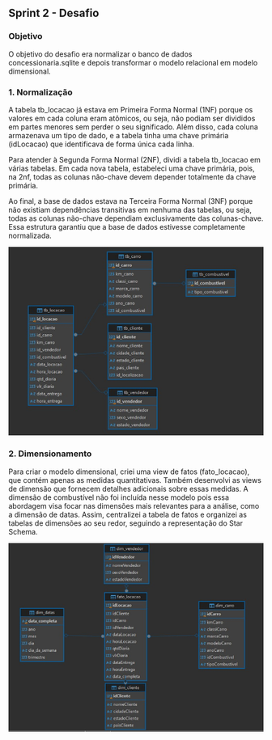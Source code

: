 ##   Sprint 2 - Desafio 

### Objetivo
O objetivo do desafio era normalizar o banco de dados concessionaria.sqlite e depois transformar o modelo relacional em modelo dimensional.

### 1. Normalização
<p> A tabela tb_locacao já estava em Primeira Forma Normal (1NF) porque os valores em cada coluna eram atômicos, ou seja, não podiam ser divididos em partes menores sem perder o seu significado. Além disso, cada coluna armazenava um tipo de dado, e a tabela tinha uma chave primária (idLocacao) que identificava de forma única cada linha.

Para atender à Segunda Forma Normal (2NF), dividi a tabela tb_locacao em várias tabelas. Em cada nova tabela, estabeleci uma chave primária, pois, na 2nf, todas as colunas não-chave devem depender totalmente da chave primária.

Ao final, a base de dados estava na Terceira Forma Normal (3NF) porque não existiam dependências transitivas em nenhuma das tabelas, ou seja, todas as colunas não-chave dependiam exclusivamente das colunas-chave. Essa estrutura garantiu que a base de dados estivesse completamente normalizada. </p>

 ![Alt text](../desafio/modelo_relacional.jpg)

 ### 2. Dimensionamento 
 <p> Para criar o modelo dimensional, criei uma view de fatos (fato_locacao), que contém apenas as medidas quantitativas. Também desenvolvi as views de dimensão que fornecem detalhes adicionais sobre essas medidas. A dimensão de combustível não foi incluída nesse modelo pois essa abordagem visa focar nas dimensões mais relevantes para a análise, como a dimensão de datas. Assim, centralizei a tabela de fatos e organizei as tabelas de dimensões ao seu redor, seguindo a representação do Star Schema.  </p>

  ![Alt text](../desafio/modelo_dimensional.jpg)


